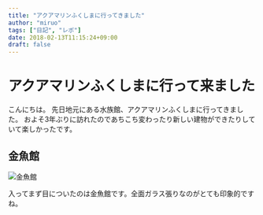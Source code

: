 ```yaml
---
title: "アクアマリンふくしまに行ってきました"
author: "miruo"
tags: ["日記", "レポ"]
date: 2018-02-13T11:15:24+09:00
draft: false
---
```


# アクアマリンふくしまに行って来ました

こんにちは。
先日地元にある水族館、アクアマリンふくしまに行ってきました。
およそ3年ぶりに訪れたのであちこち変わったり新しい建物ができたりしていて楽しかったです。

## 金魚館

![金魚館](/images/kingyo.jpg)

入ってまず目についたのは金魚館です。全面ガラス張りなのがとても印象的ですね。